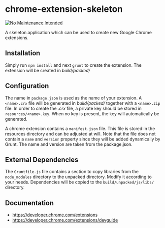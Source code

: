 # chrome-extension-skeleton

[![No Maintenance Intended](http://unmaintained.tech/badge.svg)](http://unmaintained.tech/)

A skeleton application which can be used to create new Google Chrome extensions.

## Installation

Simply run `npm install` and next `grunt` to create the extension. The extension will be 
created in *build/packed/*

## Configuration

The name in `package.json` is used as the name of your extension. A `<name>.crx` file will be generated
in *build/packed/* together with a `<name>.zip` file. In order to create the *.crx* file, a private key
should be stored in `resources/<name>.key`. When no key is present, the key will automatically be generated.

A chrome extension contains a `manifest.json` file. This file is stored in the resources directory and can be
adjusted at will. Note that the file does not contain a `name` and `version` property since they will be added
dynamically by Grunt. The name and version are taken from the package.json.

## External Dependencies

The `Gruntfile.js` file contains a section to copy libraries from the `node_modules` directory to the unpacked
directory. Modify it according to your needs. Dependencies will be copied to the `build/unpacked/js/libs/` directory.

## Documentation

* https://developer.chrome.com/extensions
* https://developer.chrome.com/extensions/devguide
